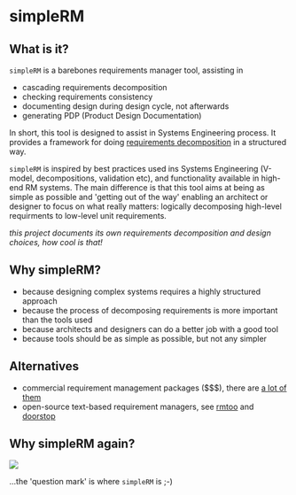 # simpleRM

## What is it?

`simpleRM` is a barebones requirements manager tool, assisting in 
* cascading requirements decomposition
* checking requirements consistency
* documenting design during design cycle, not afterwards
* generating PDP (Product Design Documentation)

In short, this tool is designed to assist in Systems Engineering process. It provides a framework for doing [requirements decomposition](https://www.ibm.com/developerworks/community/blogs/requirementsmanagement/entry/the_practical_applications_of_traceability_part_1_what_s_really_going_on_when_you_decompose_a_requirement?lang=en)  in a structured way.


`simpleRM` is inspired by best practices used ins Systems Engineering (V-model, decompositions, validation etc), and functionality available in high-end RM systems. The main difference is that this tool aims at being as simple as possible and 'getting out of the way' enabling an architect or designer to focus on what really matters: logically decomposing high-level requirments to low-level unit requirements.

*this project documents its own requirements decomposition and design choices, how cool is that!*

## Why simpleRM?
* because designing complex systems requires a highly structured approach
* because the process of decomposing requirements is more important than the tools used
* because architects and designers can do a better job with a good tool
* because tools should be as simple as possible, but not any simpler


## Alternatives

* commercial requirement management packages ($$$), there are [a lot of them](http://makingofsoftware.com/resources/list-of-rm-tools)
* open-source text-based requirement managers, see [rmtoo](https://github.com/florath/rmtoo) and [doorstop](https://github.com/jacebrowning/doorstop)

## Why simpleRM again?

<img src="https://imgs.xkcd.com/comics/good_code.png"/>

...the 'question mark' is where `simpleRM` is ;-)
